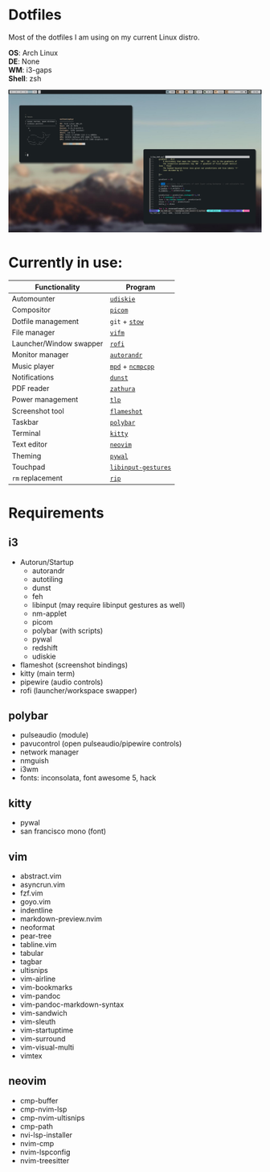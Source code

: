 # Dotfiles
Most of the dotfiles I am using on my current Linux distro.

**OS**: Arch Linux\
**DE**: None\
**WM**: i3-gaps\
**Shell**: zsh

![rice](rice.png?raw=true "Title")

# Currently in use:

<center> 

| Functionality           | Program                                                                                             |
| -------------           | -------                                                                                             |
| Automounter             | [`udiskie`](https://github.com/coldfix/udiskie)                                                     |
| Compositor              | [`picom`](https://github.com/yshui/picom)                                                           |
| Dotfile management      | `git` + [`stow`](https://www.gnu.org/software/stow/)                                                |
| File manager            | [`vifm`](https://github.com/vifm/vifm)                                                              |
| Launcher/Window swapper | [`rofi`](https://github.com/davatorium/rofi)                                                        |
| Monitor manager         | [`autorandr`](https://github.com/phillipberndt/autorandr)                                           |
| Music player            | [`mpd`](https://github.com/MusicPlayerDaemon/MPD) + [`ncmpcpp`](https://github.com/ncmpcpp/ncmpcpp) |
| Notifications           | [`dunst`](https://github.com/dunst-project/dunst)                                                   |
| PDF reader              | [`zathura`](https://github.com/pwmt/zathura)                                                        |
| Power management        | [`tlp`](https://github.com/linrunner/TLP)                                                           |
| Screenshot tool         | [`flameshot`](https://github.com/flameshot-org/flameshot)                                           |
| Taskbar                 | [`polybar`](https://github.com/polybar/polybar)                                                     |
| Terminal                | [`kitty`](https://github.com/kovidgoyal/kitty)                                                      |
| Text editor             | [`neovim`](https://github.com/neovim/neovim)                                                        |
| Theming                 | [`pywal`](https://github.com/dylanaraps/pywal)                                                      |
| Touchpad                | [`libinput-gestures`](https://github.com/bulletmark/libinput-gestures)                              |
| `rm` replacement        | [`rip`](https://github.com/nivekuil/rip)                                                            |

</center>

# Requirements

## i3
- Autorun/Startup
    - autorandr 
    - autotiling
    - dunst
    - feh
    - libinput (may require libinput gestures as well)
    - nm-applet
    - picom
    - polybar (with scripts)
    - pywal
    - redshift
    - udiskie
- flameshot (screenshot bindings)
- kitty (main term)
- pipewire (audio controls)
- rofi (launcher/workspace swapper)

## polybar 
- pulseaudio (module)
- pavucontrol (open pulseaudio/pipewire controls)
- network manager
- nmguish 
- i3wm
- fonts: inconsolata, font awesome 5, hack

## kitty
- pywal
- san francisco mono (font)

## vim
- abstract.vim
- asyncrun.vim
- fzf.vim
- goyo.vim
- indentline
- markdown-preview.nvim
- neoformat
- pear-tree
- tabline.vim
- tabular
- tagbar
- ultisnips
- vim-airline
- vim-bookmarks
- vim-pandoc
- vim-pandoc-markdown-syntax
- vim-sandwich
- vim-sleuth
- vim-startuptime
- vim-surround
- vim-visual-multi
- vimtex

## neovim
- cmp-buffer
- cmp-nvim-lsp
- cmp-nvim-ultisnips
- cmp-path
- nvi-lsp-installer
- nvim-cmp
- nvim-lspconfig
- nvim-treesitter
